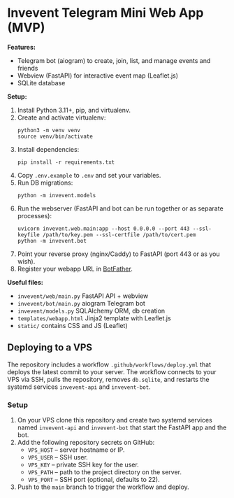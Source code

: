 # Invevent Telegram Mini Web App (MVP)

**Features:**  
- Telegram bot (aiogram) to create, join, list, and manage events and friends  
- Webview (FastAPI) for interactive event map (Leaflet.js)
- SQLite database

**Setup:**

1. Install Python 3.11+, pip, and virtualenv.
2. Create and activate virtualenv:
    ```
    python3 -m venv venv
    source venv/bin/activate
    ```
3. Install dependencies:
    ```
    pip install -r requirements.txt
    ```
4. Copy `.env.example` to `.env` and set your variables.
5. Run DB migrations:
    ```
    python -m invevent.models
    ```
6. Run the webserver (FastAPI and bot can be run together or as separate processes):
    ```
    uvicorn invevent.web.main:app --host 0.0.0.0 --port 443 --ssl-keyfile /path/to/key.pem --ssl-certfile /path/to/cert.pem
    python -m invevent.bot
    ```
7. Point your reverse proxy (nginx/Caddy) to FastAPI (port 443 or as you wish).
8. Register your webapp URL in [BotFather](https://t.me/botfather).

**Useful files:**
- `invevent/web/main.py`  FastAPI API + webview
- `invevent/bot/main.py`  aiogram Telegram bot
- `invevent/models.py`  SQLAlchemy ORM, db creation
- `templates/webapp.html`  Jinja2 template with Leaflet.js
- `static/`  contains CSS and JS (Leaflet)

## Deploying to a VPS

The repository includes a workflow `.github/workflows/deploy.yml` that deploys
the latest commit to your server.  The workflow connects to your VPS via SSH,
pulls the repository, removes `db.sqlite`, and restarts the systemd services
`invevent-api` and `invevent-bot`.

### Setup

1. On your VPS clone this repository and create two systemd services named
   `invevent-api` and `invevent-bot` that start the FastAPI app and the bot.
2. Add the following repository secrets on GitHub:
   - `VPS_HOST` – server hostname or IP.
   - `VPS_USER` – SSH user.
   - `VPS_KEY` – private SSH key for the user.
   - `VPS_PATH` – path to the project directory on the server.
   - `VPS_PORT` – SSH port (optional, defaults to 22).
3. Push to the `main` branch to trigger the workflow and deploy.

